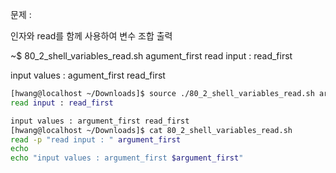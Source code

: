 문제 : 

인자와 read를 함께 사용하여 변수 조합 출력

~$ 80_2_shell_variables_read.sh agument_first
read input : read_first

input values : agument_first read_first

```bash
[hwang@localhost ~/Downloads]$ source ./80_2_shell_variables_read.sh argument_first
read input : read_first 

input values : argument_first read_first
[hwang@localhost ~/Downloads]$ cat 80_2_shell_variables_read.sh 
read -p "read input : " argument_first
echo
echo "input values : argument_first $argument_first"

```